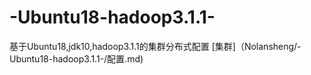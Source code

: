 # -Ubuntu18-hadoop3.1.1-
基于Ubuntu18,jdk10,hadoop3.1.1的集群分布式配置
[集群]（Nolansheng/-Ubuntu18-hadoop3.1.1-/配置.md)
